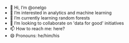 - 👋 Hi, I’m @onelgo
- 👀 I’m interested in analytics and machine learning
- 🌱 I’m currently learning random forests
- 💞️ I’m looking to collaborate on 'data for good' initiatives
- 📫 How to reach me: here?
- 😄 Pronouns: he/him/his

<!---
onelgo/onelgo is a ✨ special ✨ repository because its `README.md` (this file) appears on your GitHub profile.
You can click the Preview link to take a look at your changes.
--->
